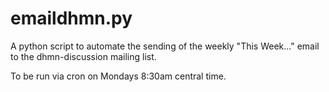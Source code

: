 emaildhmn.py
============

A python script to automate the sending of the weekly "This Week..." email 
to the dhmn-discussion mailing list.

To be run via cron on Mondays 8:30am central time.
